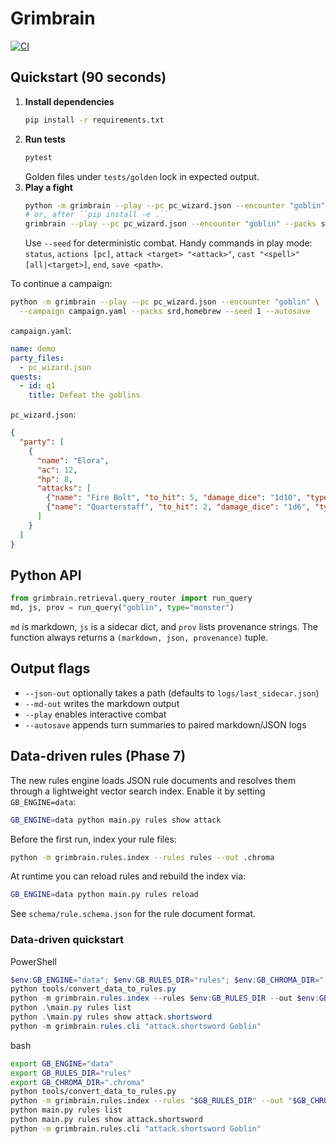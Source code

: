 # Grimbrain
[![CI](https://github.com/OWNER/REPO/actions/workflows/ci.yml/badge.svg)](https://github.com/OWNER/REPO/actions/workflows/ci.yml)

## Quickstart (90 seconds)

1. **Install dependencies**
   ```bash
   pip install -r requirements.txt
   ```
2. **Run tests**
   ```bash
   pytest
   ```
   Golden files under `tests/golden` lock in expected output.
3. **Play a fight**
   ```bash
   python -m grimbrain --play --pc pc_wizard.json --encounter "goblin" --packs srd --seed 1
   # or, after ``pip install -e .``
   grimbrain --play --pc pc_wizard.json --encounter "goblin" --packs srd --seed 1
   ```
   Use `--seed` for deterministic combat. Handy commands in play mode:
   `status`, `actions [pc]`, `attack <target> "<attack>"`, `cast "<spell>" [all|<target>]`, `end`, `save <path>`.

To continue a campaign:
```bash
python -m grimbrain --play --pc pc_wizard.json --encounter "goblin" \
  --campaign campaign.yaml --packs srd,homebrew --seed 1 --autosave
```
`campaign.yaml`:
```yaml
name: demo
party_files:
  - pc_wizard.json
quests:
  - id: q1
    title: Defeat the goblins
```

`pc_wizard.json`:
```json
{
  "party": [
    {
      "name": "Elora",
      "ac": 12,
      "hp": 8,
      "attacks": [
        {"name": "Fire Bolt", "to_hit": 5, "damage_dice": "1d10", "type": "spell"},
        {"name": "Quarterstaff", "to_hit": 2, "damage_dice": "1d6", "type": "melee"}
      ]
    }
  ]
}
```

## Python API
```python
from grimbrain.retrieval.query_router import run_query
md, js, prov = run_query("goblin", type="monster")
```
`md` is markdown, `js` is a sidecar dict, and `prov` lists provenance strings. The
function always returns a `(markdown, json, provenance)` tuple.

## Output flags
- `--json-out` optionally takes a path (defaults to `logs/last_sidecar.json`)
- `--md-out` writes the markdown output
- `--play` enables interactive combat
- `--autosave` appends turn summaries to paired markdown/JSON logs

## Data-driven rules (Phase 7)

The new rules engine loads JSON rule documents and resolves them through a
lightweight vector search index.  Enable it by setting ``GB_ENGINE=data``:

```bash
GB_ENGINE=data python main.py rules show attack
```

Before the first run, index your rule files:

```bash
python -m grimbrain.rules.index --rules rules --out .chroma
```

At runtime you can reload rules and rebuild the index via:

```bash
GB_ENGINE=data python main.py rules reload
```

See ``schema/rule.schema.json`` for the rule document format.

### Data-driven quickstart

PowerShell
```powershell
$env:GB_ENGINE="data"; $env:GB_RULES_DIR="rules"; $env:GB_CHROMA_DIR=".chroma"
python tools/convert_data_to_rules.py
python -m grimbrain.rules.index --rules $env:GB_RULES_DIR --out $env:GB_CHROMA_DIR
python .\main.py rules list
python .\main.py rules show attack.shortsword
python -m grimbrain.rules.cli "attack.shortsword Goblin"
```

bash
```bash
export GB_ENGINE="data"
export GB_RULES_DIR="rules"
export GB_CHROMA_DIR=".chroma"
python tools/convert_data_to_rules.py
python -m grimbrain.rules.index --rules "$GB_RULES_DIR" --out "$GB_CHROMA_DIR"
python main.py rules list
python main.py rules show attack.shortsword
python -m grimbrain.rules.cli "attack.shortsword Goblin"
```
